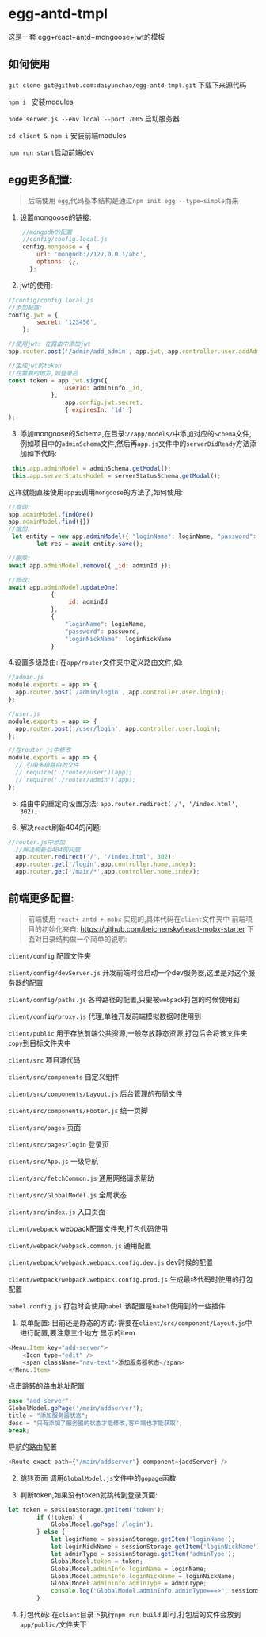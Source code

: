 # egg-antd-tmpl

这是一套 egg+react+antd+mongoose+jwt的模板

## 如何使用

`git clone git@github.com:daiyunchao/egg-antd-tmpl.git` 下载下来源代码

`npm i ` 安装modules

`node server.js --env local --port 7005` 启动服务器

`cd client & npm i` 安装前端modules

`npm run start`启动前端dev


## egg更多配置:
> 后端使用 `egg`,代码基本结构是通过`npm init egg --type=simple`而来

1. 设置mongoose的链接:
```js
    //mongodb的配置
    //config/config.local.js
    config.mongoose = {
        url: 'mongodb://127.0.0.1/abc',
        options: {},
      };
```

2. jwt的使用:
```js
//config/config.local.js
//添加配置:
config.jwt = {
        secret: '123456',
    };

//使用jwt: 在路由中添加jwt
app.router.post('/admin/add_admin', app.jwt, app.controller.user.addAdmin);

//生成jwt的token
//在需要的地方,如登录后
const token = app.jwt.sign({
                userId: adminInfo._id,
            },
                app.config.jwt.secret,
                { expiresIn: '1d' }
);

```

3. 添加mongoose的Schema,在目录:`//app/models/`中添加对应的`Schema`文件,例如项目中的`adminSchema`文件,然后再`app.js`文件中的`serverDidReady`方法添加如下代码:
```js
 this.app.adminModel = adminSchema.getModal();
 this.app.serverStatusModel = serverStatusSchema.getModal();
```
这样就能直接使用`app`去调用`mongoose`的方法了,如何使用:
```js
//查询:
app.adminModel.findOne()
app.adminModel.find({})
//增加:
 let entity = new app.adminModel({ "loginName": loginName, "password": password, "loginNickName": loginNickName, "adminType": 2 });
        let res = await entity.save();

//删除:
await app.adminModel.remove({ _id: adminId });

//修改:
await app.adminModel.updateOne(
            {
                _id: adminId
            },
            {
                "loginName": loginName,
                "password": password,
                "loginNickName": loginNickName
            }

```

4.设置多级路由:
在`app/router`文件夹中定义路由文件,如:
```js
//admin.js
module.exports = app => {
  app.router.post('/admin/login', app.controller.user.login);
};

//user.js
module.exports = app => {
  app.router.post('/user/login', app.controller.user.login);
};

//在router.js中修改
module.exports = app => {
  // 引用多级路由的文件
  // require('./router/user')(app);
  // require('./router/admin')(app);
};

```

5. 路由中的重定向设置方法:
`app.router.redirect('/', '/index.html', 302);`

6. 解决`react`刷新404的问题:
```js
//router.js中添加
  //解决刷新后404的问题
  app.router.redirect('/', '/index.html', 302);
  app.router.get('/login',app.controller.home.index);
  app.router.get('/main/*',app.controller.home.index);
```


## 前端更多配置:
> 前端使用 `react+ antd + mobx` 实现的,具体代码在`client`文件夹中
前端项目的初始化来自: https://github.com/beichensky/react-mobx-starter
下面对目录结构做一个简单的说明:

`client/config` 配置文件夹

`client/config/devServer.js` 开发前端时会启动一个dev服务器,这里是对这个服务器的配置

`client/config/paths.js` 各种路径的配置,只要被`webpack`打包的时候使用到

`client/config/proxy.js` 代理,单独开发前端模拟数据时使用到

`client/public` 用于存放前端公共资源,一般存放静态资源,打包后会将该文件夹`copy`到目标文件夹中

`client/src` 项目源代码

`client/src/components` 自定义组件

`client/src/components/Layout.js` 后台管理的布局文件

`client/src/components/Footer.js` 统一页脚

`client/src/pages` 页面

`client/src/pages/login` 登录页

`client/src/App.js` 一级导航

`client/src/fetchCommon.js` 通用网络请求帮助

`client/src/GlobalModel.js` 全局状态

`client/src/index.js` 入口页面

`client/webpack` webpack配置文件夹,打包代码使用

`client/webpack/webpack.common.js` 通用配置

`client/webpack/webpack.webpack.config.dev.js` dev时候的配置

`client/webpack/webpack.webpack.config.prod.js` 生成最终代码时使用的打包配置

`babel.config.js` 打包时会使用`babel` 该配置是`babel`使用到的一些插件





1. 菜单配置:
目前还是静态的方式: 需要在`client/src/component/Layout.js`中进行配置,要注意三个地方
显示的item
```js
<Menu.Item key="add-server">
    <Icon type="edit" />
    <span className="nav-text">添加服务器状态</span>
</Menu.Item>
```
点击跳转的路由地址配置
```js
case "add-server":
GlobalModel.goPage('/main/addserver');
title = "添加服务器状态";
desc = "只有添加了服务器的状态才能修改,客户端也才能获取";
break;
```
导航的路由配置
```js
<Route exact path={"/main/addserver"} component={addServer} />
```


2. 跳转页面
调用`GlobalModel.js`文件中的`gopage`函数

3. 判断token,如果没有token就跳转到登录页面:
```js
let token = sessionStorage.getItem('token');
        if (!token) {
            GlobalModel.goPage('/login');
        } else {
            let loginName = sessionStorage.getItem('loginName');
            let loginNickName = sessionStorage.getItem('loginNickName');
            let adminType = sessionStorage.getItem('adminType');
            GlobalModel.token = token;
            GlobalModel.adminInfo.loginName = loginName;
            GlobalModel.adminInfo.loginNickName = loginNickName;
            GlobalModel.adminInfo.adminType = adminType;
            console.log("GlobalModel.adminInfo.adminType===>", sessionStorage, GlobalModel.adminInfo.adminType);
        }
```

4. 打包代码:
在`client`目录下执行`npm run build` 即可,打包后的文件会放到`app/public/`文件夹下
